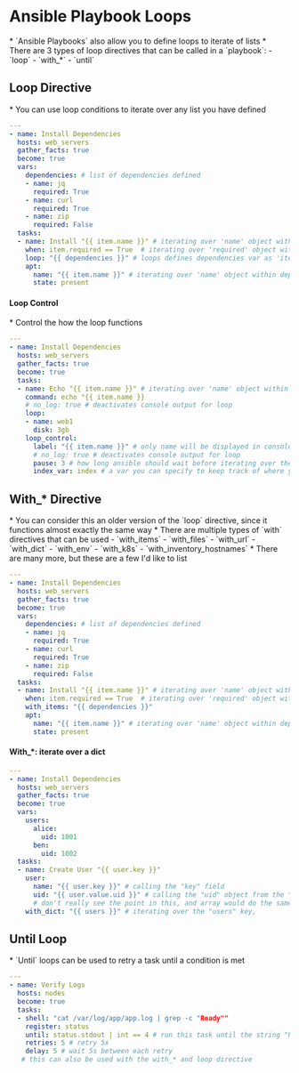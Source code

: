 <h1>Ansible Playbook Loops</h1>
* `Ansible Playbooks` also allow you to define loops to iterate of lists
* There are 3 types of loop directives that can be called in a `playbook`:
  - `loop`
  - `with_*`
  - `until`

<h2>Loop Directive</h2>
* You can use loop conditions to iterate over any list you have defined

  ```yml
  ---
  - name: Install Dependencies
    hosts: web_servers
    gather_facts: true
    become: true
    vars:
      dependencies: # list of dependencies defined
      - name: jq
        required: True
      - name: curl
        required: True
      - name: zip
        required: False
    tasks:
    - name: Install "{{ item.name }}" # iterating over 'name' object within dependencies
      when: item.required == True  # iterating over 'required' object within dependencies
      loop: "{{ dependencies }}" # loops defines dependencies var as 'item', 'item' is the var each item is the loop will be saved under, always
      apt:
        name: "{{ item.name }}" # iterating over 'name' object within dependencies
        state: present
  ```
<h4>Loop Control</h4>
* Control the how the loop functions 

  ```yml
  ---
  - name: Install Dependencies
    hosts: web_servers
    gather_facts: true
    become: true
    tasks:
    - name: Echo "{{ item.name }}" # iterating over 'name' object within dependencies
      command: echo "{{ item.name }}
      # no_log: true # deactivates console output for loop
      loop:
      - name: web1
        disk: 3gb
      loop_control:
        label: "{{ item.name }}" # only name will be displayed in console output
        # no_log: true # deactivates console output for loop
        pause: 3 # how long ansible should wait before iterating over the next item in the array
        index_var: index # a var you can specify to keep track of where you are index wise, within this loop
  ```

<h2>With_* Directive</h2>
* You can consider this an older version of the `loop` directive, since it functions almost exactly the same way
* There are multiple types of `with` directives that can be used
  - `with_items`
  - `with_files`
  - `with_url`
  - `with_dict`
  - `with_env`
  - `with_k8s`
  - `with_inventory_hostnames`
  *  There are many more, but these are a few I'd like to list

  ```yml
  ---
  - name: Install Dependencies
    hosts: web_servers
    gather_facts: true
    become: true
    vars:
      dependencies: # list of dependencies defined
      - name: jq
        required: True
      - name: curl
        required: True
      - name: zip
        required: False
    tasks:
    - name: Install "{{ item.name }}" # iterating over 'name' object within dependencies
      when: item.required == True  # iterating over 'required' object within dependencies
      with_items: "{{ dependencies }}" 
      apt:
        name: "{{ item.name }}" # iterating over 'name' object within dependencies
        state: present
  ```

<h4>With_*: iterate over a dict</h4>

  ```yml
  ---
  - name: Install Dependencies
    hosts: web_servers
    gather_facts: true
    become: true
    vars:
      users:
        alice:
          uid: 1001
        ben:
          uid: 1002
    tasks:
    - name: Create User "{{ user.key }}"
      user:
        name: "{{ user.key }}" # calling the "key" field
        uid: "{{ user.value.uid }}" # calling the "uid" object from the "values" field
        # don't really see the point in this, and array would do the same
      with_dict: "{{ users }}" # iterating over the "users" key, 
  ``` 

<h2>Until Loop</h2>
* `Until` loops can be used to retry a task until a condition is met
 
  ```yml
  ---
  - name: Verify Logs 
    hosts: nodes
    become: true
    tasks:
    - shell: "cat /var/log/app/app.log | grep -c "Ready""
      register: status
      until: status.stdout | int == 4 # run this task until the string "Ready" appears 5x in the log file 
      retries: 5 # retry 5x 
      delay: 5 # wait 5s between each retry
     # this can also be used with the with_* and loop directive
  ```
